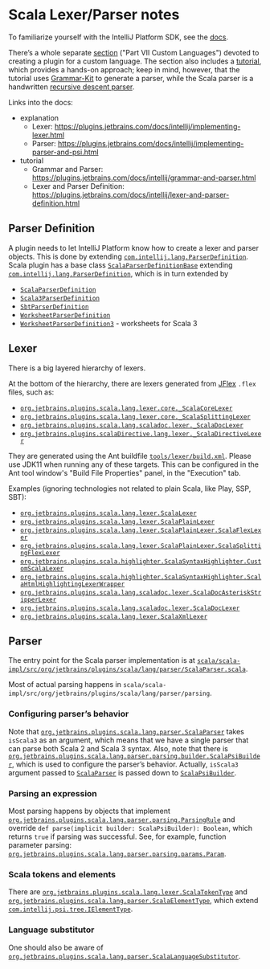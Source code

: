 # Scala Lexer/Parser notes

To familiarize yourself with the IntelliJ Platform SDK,
see the [docs](https://plugins.jetbrains.com/docs/intellij/welcome.html).

There’s a whole separate [section](https://plugins.jetbrains.com/docs/intellij/custom-language-support.html) ("Part VII
Custom Languages") devoted to creating a plugin for a custom language. The section also includes
a [tutorial](https://plugins.jetbrains.com/docs/intellij/custom-language-support-tutorial.html), which provides a
hands-on approach; keep in mind, however, that the tutorial
uses [Grammar-Kit](https://github.com/JetBrains/Grammar-Kit)
to generate a parser, while the Scala parser is a
handwritten [recursive descent parser](https://en.wikipedia.org/wiki/Recursive_descent_parser).

Links into the docs:

- explanation
    - Lexer: <https://plugins.jetbrains.com/docs/intellij/implementing-lexer.html>
    - Parser: <https://plugins.jetbrains.com/docs/intellij/implementing-parser-and-psi.html>
- tutorial
    - Grammar and Parser: <https://plugins.jetbrains.com/docs/intellij/grammar-and-parser.html>
    - Lexer and Parser Definition: <https://plugins.jetbrains.com/docs/intellij/lexer-and-parser-definition.html>

## Parser Definition

A plugin needs to let IntelliJ Platform know how to create a lexer and parser objects. This is done by
extending [`com.intellij.lang.ParserDefinition`](https://github.com/JetBrains/intellij-community/blob/7503919/platform/core-api/src/com/intellij/lang/ParserDefinition.java). Scala plugin has a base class [`ScalaParserDefinitionBase`](https://github.com/jetbrains/intellij-scala/blob/b2eed7fb7c5aebc2ac9aa709b4de2483b1112036/scala/scala-impl/src/org/jetbrains/plugins/scala/lang/parser/ScalaParserDefinitionBase.scala)
extending [`com.intellij.lang.ParserDefinition`](https://github.com/JetBrains/intellij-community/blob/7503919/platform/core-api/src/com/intellij/lang/ParserDefinition.java), which is in turn extended by

- [`ScalaParserDefinition`](https://github.com/jetbrains/intellij-scala/blob/b2eed7fb7c5aebc2ac9aa709b4de2483b1112036/scala/scala-impl/src/org/jetbrains/plugins/scala/lang/parser/ScalaParserDefinition.scala)
- [`Scala3ParserDefinition`](https://github.com/jetbrains/intellij-scala/blob/b2eed7fb7c5aebc2ac9aa709b4de2483b1112036/scala/scala-impl/src/org/jetbrains/plugins/scala/lang/parser/Scala3ParserDefinition.scala)
- [`SbtParserDefinition`](https://github.com/jetbrains/intellij-scala/blob/ab31d09e1d7666a65e3638659917c80264e6b910/sbt/sbt-impl/src/org/jetbrains/sbt/language/SbtParserDefinition.scala)
- [`WorksheetParserDefinition`](https://github.com/jetbrains/intellij-scala/blob/909be8a4c83ece6b2fb977abfe787bfd4426d3be/scala/worksheet/src/org/jetbrains/plugins/scala/worksheet/WorksheetParserDefinition.scala)
- [`WorksheetParserDefinition3`](https://github.com/jetbrains/intellij-scala/blob/909be8a4c83ece6b2fb977abfe787bfd4426d3be/scala/worksheet/src/org/jetbrains/plugins/scala/worksheet/WorksheetParserDefinition3.scala) - worksheets for Scala 3

## Lexer

There is a big layered hierarchy of lexers.

At the bottom of the hierarchy, there are lexers generated from [JFlex](https://jflex.de/) `.flex` files, such as:

- [`org.jetbrains.plugins.scala.lang.lexer.core._ScalaCoreLexer`](./lexer/core/_ScalaCoreLexer.java)
- [`org.jetbrains.plugins.scala.lang.lexer.core._ScalaSplittingLexer`](./lexer/core/_ScalaSplittingLexer.java)
- [`org.jetbrains.plugins.scala.lang.scaladoc.lexer._ScalaDocLexer`](./scaladoc/lexer/_ScalaDocLexer.java)
- [`org.jetbrains.plugins.scalaDirective.lang.lexer._ScalaDirectiveLexer`](../../scalaDirective/lang/lexer/_ScalaDirectiveLexer.java)

They are generated using the Ant buildfile [`tools/lexer/build.xml`](../../../../../../../../tools/lexer/build.xml).
Please use JDK11 when running any of these targets. This can be configured in the Ant tool window's "Build File Properties" panel, in the "Execution" tab.

Examples (ignoring technologies not related to plain Scala, like Play, SSP, SBT):

- [`org.jetbrains.plugins.scala.lang.lexer.ScalaLexer`](./lexer/ScalaLexer.java)
- [`org.jetbrains.plugins.scala.lang.lexer.ScalaPlainLexer`](./lexer/ScalaPlainLexer.scala)
- [`org.jetbrains.plugins.scala.lang.lexer.ScalaPlainLexer.ScalaFlexLexer`](./lexer/ScalaPlainLexer.scala)
- [`org.jetbrains.plugins.scala.lang.lexer.ScalaPlainLexer.ScalaSplittingFlexLexer`](./lexer/ScalaPlainLexer.scala)
- [`org.jetbrains.plugins.scala.highlighter.ScalaSyntaxHighlighter.CustomScalaLexer`](../highlighter/ScalaSyntaxHighlighter.scala)
- [`org.jetbrains.plugins.scala.highlighter.ScalaSyntaxHighlighter.ScalaHtmlHighlightingLexerWrapper`](../highlighter/ScalaSyntaxHighlighter.scala)
- [`org.jetbrains.plugins.scala.lang.scaladoc.lexer.ScalaDocAsteriskStripperLexer`](./scaladoc/lexer/ScalaDocLexer.scala)
- [`org.jetbrains.plugins.scala.lang.scaladoc.lexer.ScalaDocLexer`](./scaladoc/lexer/ScalaDocLexer.scala)
- [`org.jetbrains.plugins.scala.lang.lexer.ScalaXmlLexer`](./lexer/ScalaXmlLexer.scala)

## Parser

The entry point for the Scala parser implementation is
at [`scala/scala-impl/src/org/jetbrains/plugins/scala/lang/parser/ScalaParser.scala`](./parser/ScalaParser.scala).

Most of actual parsing happens in `scala/scala-impl/src/org/jetbrains/plugins/scala/lang/parser/parsing`.

### Configuring parser’s behavior

Note that [`org.jetbrains.plugins.scala.lang.parser.ScalaParser`](./parser/ScalaParser.scala) takes `isScala3` as an argument,
which means that we have a single parser that can parse both Scala 2 and Scala 3 syntax. Also, note that there
is [`org.jetbrains.plugins.scala.lang.parser.parsing.builder.ScalaPsiBuilder`](./parser/parsing/builder/ScalaPsiBuilder.scala), which is used to configure the parser’s behavior. Actually, `isScala3` argument passed to [`ScalaParser`](./parser/ScalaParser.scala) is passed down to [`ScalaPsiBuilder`](./parser/parsing/builder/ScalaPsiBuilder.scala).

### Parsing an expression

Most parsing happens by objects that implement [`org.jetbrains.plugins.scala.lang.parser.parsing.ParsingRule`](./parser/parsing/ParsingRule.scala) and
override `def parse(implicit builder: ScalaPsiBuilder): Boolean`, which returns `true` if parsing was successful. See,
for example, function parameter
parsing: [`org.jetbrains.plugins.scala.lang.parser.parsing.params.Param`](./parser/parsing/params/Param.scala).

### Scala tokens and elements

There are [`org.jetbrains.plugins.scala.lang.lexer.ScalaTokenType`](./lexer/ScalaTokenType.scala) and [`org.jetbrains.plugins.scala.lang.parser.ScalaElementType`](./parser/ScalaElementType.scala), which extend [`com.intellij.psi.tree.IElementType`](https://github.com/jetbrains/intellij-community/blob/7503919/platform/core-api/src/com/intellij/psi/tree/IElementType.java).

### Language substitutor

One should also be aware of [`org.jetbrains.plugins.scala.lang.parser.ScalaLanguageSubstitutor`](parser/ScalaLanguageSubstitutor.scala).